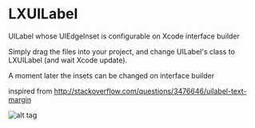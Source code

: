 # LXUILabel
UILabel whose UIEdgeInset is configurable on Xcode interface builder

Simply drag the files into your project, and change UILabel's class to LXUILabel (and wait Xcode update).

A moment later the insets can be changed on interface builder

inspired from http://stackoverflow.com/questions/3476646/uilabel-text-margin

![alt tag](https://cloud.githubusercontent.com/assets/4375169/12443391/7d21675c-bf92-11e5-9ef4-bd1db035ebee.png)

